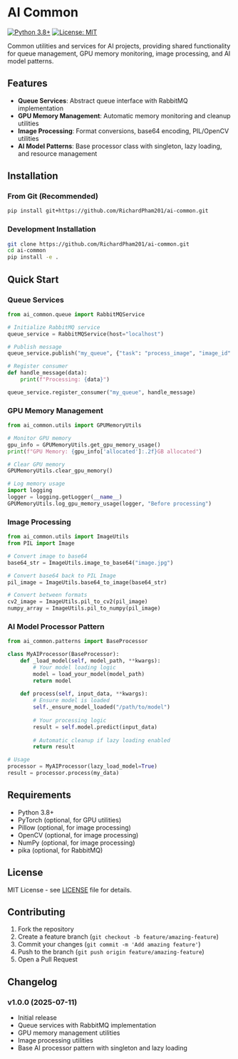 # AI Common

[![Python 3.8+](https://img.shields.io/badge/python-3.8+-blue.svg)](https://www.python.org/downloads/)
[![License: MIT](https://img.shields.io/badge/License-MIT-yellow.svg)](https://opensource.org/licenses/MIT)

Common utilities and services for AI projects, providing shared functionality for queue management, GPU memory monitoring, image processing, and AI model patterns.

## Features

- **Queue Services**: Abstract queue interface with RabbitMQ implementation
- **GPU Memory Management**: Automatic memory monitoring and cleanup utilities
- **Image Processing**: Format conversions, base64 encoding, PIL/OpenCV utilities  
- **AI Model Patterns**: Base processor class with singleton, lazy loading, and resource management

## Installation

### From Git (Recommended)

```bash
pip install git+https://github.com/RichardPham201/ai-common.git
```

### Development Installation

```bash
git clone https://github.com/RichardPham201/ai-common.git
cd ai-common
pip install -e .
```

## Quick Start

### Queue Services

```python
from ai_common.queue import RabbitMQService

# Initialize RabbitMQ service
queue_service = RabbitMQService(host="localhost")

# Publish message
queue_service.publish("my_queue", {"task": "process_image", "image_id": "123"})

# Register consumer
def handle_message(data):
    print(f"Processing: {data}")

queue_service.register_consumer("my_queue", handle_message)
```

### GPU Memory Management

```python
from ai_common.utils import GPUMemoryUtils

# Monitor GPU memory
gpu_info = GPUMemoryUtils.get_gpu_memory_usage()
print(f"GPU Memory: {gpu_info['allocated']:.2f}GB allocated")

# Clear GPU memory
GPUMemoryUtils.clear_gpu_memory()

# Log memory usage
import logging
logger = logging.getLogger(__name__)
GPUMemoryUtils.log_gpu_memory_usage(logger, "Before processing")
```

### Image Processing

```python
from ai_common.utils import ImageUtils
from PIL import Image

# Convert image to base64
base64_str = ImageUtils.image_to_base64("image.jpg")

# Convert base64 back to PIL Image  
pil_image = ImageUtils.base64_to_image(base64_str)

# Convert between formats
cv2_image = ImageUtils.pil_to_cv2(pil_image)
numpy_array = ImageUtils.pil_to_numpy(pil_image)
```

### AI Model Processor Pattern

```python
from ai_common.patterns import BaseProcessor

class MyAIProcessor(BaseProcessor):
    def _load_model(self, model_path, **kwargs):
        # Your model loading logic
        model = load_your_model(model_path)
        return model
    
    def process(self, input_data, **kwargs):
        # Ensure model is loaded
        self._ensure_model_loaded("/path/to/model")
        
        # Your processing logic
        result = self.model.predict(input_data)
        
        # Automatic cleanup if lazy loading enabled
        return result

# Usage
processor = MyAIProcessor(lazy_load_model=True)
result = processor.process(my_data)
```

## Requirements

- Python 3.8+
- PyTorch (optional, for GPU utilities)
- Pillow (optional, for image processing)
- OpenCV (optional, for image processing)
- NumPy (optional, for image processing)
- pika (optional, for RabbitMQ)

## License

MIT License - see [LICENSE](LICENSE) file for details.

## Contributing

1. Fork the repository
2. Create a feature branch (`git checkout -b feature/amazing-feature`)
3. Commit your changes (`git commit -m 'Add amazing feature'`)
4. Push to the branch (`git push origin feature/amazing-feature`)
5. Open a Pull Request

## Changelog

### v1.0.0 (2025-07-11)
- Initial release
- Queue services with RabbitMQ implementation
- GPU memory management utilities
- Image processing utilities
- Base AI processor pattern with singleton and lazy loading
